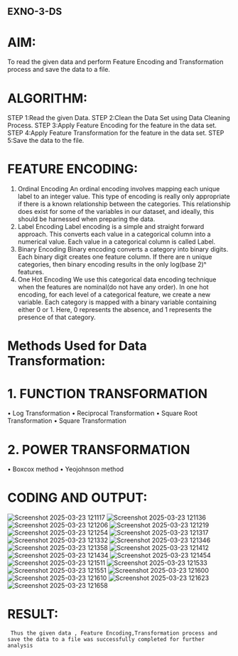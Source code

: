 ## EXNO-3-DS

# AIM:
To read the given data and perform Feature Encoding and Transformation process and save the data to a file.

# ALGORITHM:
STEP 1:Read the given Data.
STEP 2:Clean the Data Set using Data Cleaning Process.
STEP 3:Apply Feature Encoding for the feature in the data set.
STEP 4:Apply Feature Transformation for the feature in the data set.
STEP 5:Save the data to the file.

# FEATURE ENCODING:
1. Ordinal Encoding
An ordinal encoding involves mapping each unique label to an integer value. This type of encoding is really only appropriate if there is a known relationship between the categories. This relationship does exist for some of the variables in our dataset, and ideally, this should be harnessed when preparing the data.
2. Label Encoding
Label encoding is a simple and straight forward approach. This converts each value in a categorical column into a numerical value. Each value in a categorical column is called Label.
3. Binary Encoding
Binary encoding converts a category into binary digits. Each binary digit creates one feature column. If there are n unique categories, then binary encoding results in the only log(base 2)ⁿ features.
4. One Hot Encoding
We use this categorical data encoding technique when the features are nominal(do not have any order). In one hot encoding, for each level of a categorical feature, we create a new variable. Each category is mapped with a binary variable containing either 0 or 1. Here, 0 represents the absence, and 1 represents the presence of that category.

# Methods Used for Data Transformation:
  # 1. FUNCTION TRANSFORMATION
• Log Transformation
• Reciprocal Transformation
• Square Root Transformation
• Square Transformation
  # 2. POWER TRANSFORMATION
• Boxcox method
• Yeojohnson method

# CODING AND OUTPUT:

![Screenshot 2025-03-23 121117](https://github.com/user-attachments/assets/66eebc6d-6a38-4780-8a6e-1f1653015370)
![Screenshot 2025-03-23 121136](https://github.com/user-attachments/assets/b060a72b-5ad1-4774-bbf2-35071ae1a8bd)
![Screenshot 2025-03-23 121206](https://github.com/user-attachments/assets/d950b21e-9292-4667-8653-5cb68be67590)
![Screenshot 2025-03-23 121219](https://github.com/user-attachments/assets/7bbdc119-b6c5-4fc3-b1b6-ed93058d42d2)
![Screenshot 2025-03-23 121254](https://github.com/user-attachments/assets/efdc5b0e-bea6-489f-bf2b-9ab2cbc4ce89)
![Screenshot 2025-03-23 121317](https://github.com/user-attachments/assets/8bdab185-26ff-4b66-8eed-662abb89e16c)
![Screenshot 2025-03-23 121332](https://github.com/user-attachments/assets/dc351188-1d14-4e34-92c2-dfccd9185a4e)
![Screenshot 2025-03-23 121346](https://github.com/user-attachments/assets/79e10978-4c4f-4083-a8ae-d7e28b149f19)
![Screenshot 2025-03-23 121358](https://github.com/user-attachments/assets/a20e7d42-899f-46e0-b3c2-2fbfd6a69632)
![Screenshot 2025-03-23 121412](https://github.com/user-attachments/assets/75b9ed5f-c27f-4102-b064-7d6c7da1a37d)
![Screenshot 2025-03-23 121434](https://github.com/user-attachments/assets/9bcf9d82-4964-428e-90bf-85e061bb49bd)
![Screenshot 2025-03-23 121454](https://github.com/user-attachments/assets/52161e1d-7dbb-46c9-bc54-f5e854db8761)
![Screenshot 2025-03-23 121511](https://github.com/user-attachments/assets/c4dada59-faaa-493e-83f9-8950545acd7e)
![Screenshot 2025-03-23 121533](https://github.com/user-attachments/assets/c61dd3c7-474d-4fb0-83af-9f4862e952f5)
![Screenshot 2025-03-23 121551](https://github.com/user-attachments/assets/225754c1-d1df-48ab-8a7c-e97d182c58e4)
![Screenshot 2025-03-23 121600](https://github.com/user-attachments/assets/e8e51e0f-80fe-4df2-a5f0-cc687caea4a8)
![Screenshot 2025-03-23 121610](https://github.com/user-attachments/assets/63bffbf5-a429-4f6f-940b-aae47ad1f765)
![Screenshot 2025-03-23 121623](https://github.com/user-attachments/assets/00f97600-d257-4ab5-82f1-cae79613d904)
![Screenshot 2025-03-23 121658](https://github.com/user-attachments/assets/a5d02169-0277-42d5-956d-280a08d9515c)

# RESULT:
     Thus the given data , Feature Encoding,Transformation process and save the data to a file was successfully completed for further analysis
  

       
